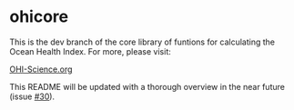 ohicore
=======

This is the dev branch of the core library of funtions for calculating the Ocean Health Index. For more, please visit:

[OHI-Science.org](http://ohi-science.org)

This README will be updated with a thorough overview in the near future (issue [#30](https://github.com/OHI-Science/ohicore/issues/30)).

###

